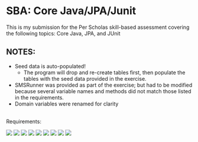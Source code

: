 # SBA: Core Java/JPA/Junit
This is my submission for the Per Scholas skill-based assessment covering the following topics: Core Java, JPA, and JUnit

NOTES:
- 
- Seed data is auto-populated!
    - The program will drop and re-create tables first, then populate the tables with the seed data provided in the exercise.
- SMSRunner was provided as part of the exercise; but had to be modified because several variable names and methods did not match those listed in the requirements.
- Domain variables were renamed for clarity

<br>
Requirements:

![](src/main/resources/images/school-management-system--requirements-01.jpg)
![](src/main/resources/images/school-management-system--requirements-02.jpg)
![](src/main/resources/images/school-management-system--requirements-03.jpg)
![](src/main/resources/images/school-management-system--requirements-04.jpg)
![](src/main/resources/images/school-management-system--requirements-05.jpg)
![](src/main/resources/images/school-management-system--requirements-06.jpg)
![](src/main/resources/images/school-management-system--requirements-07.jpg)
![](src/main/resources/images/school-management-system--requirements-08.jpg)
![](src/main/resources/images/school-management-system--requirements-09.jpg)
